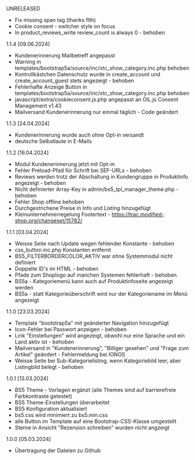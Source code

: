UNRELEASED

- Fix missing span tag (thanks flth)
- Cookie consent - switcher style on focus
- In product_reviews_write review_count is always 0 - behoben



1.1.4 [09.06.2024]

- Kundenerinnerung Mailbetreff angepasst
- Warning in templates/bootstrap5a/source/inc/xtc_show_category.inc.php behoben
- Kontrollkästchen Datenschutz wurde in create_account und create_account_guest stets angezeigt - behoben
- Fehlerhafte Anzeige Button in templates/bootstrap5a/source/inc/xtc_show_category.inc.php behoben
- javascript/extra/cookieconsent.js.php angepasst an OIL.js Consent Management v1.43
- Mailversand Kundenerinnerung nur einmal täglich - Code geändert


1.1.3 [24.04.2024]

- Kundenerinnerung wurde auch ohne Opt-in versandt
- deutsche Selbstlaute in E-Mails

1.1.2 [19.04.2024]

- Modul Kundenerinnerung jetzt mit Opt-in
- Fehler Preload-Pfad für Schrift bei SEF-URLs - behoben
- Reviews werden trotz der Abschaltung in Kundengruppe in Produktinfo angezeigt - behoben
- Nicht definierter Array-Key in admin/bs5_tpl_manager_theme.php - behoben
- Fehler Shop offline behoben
- Durchgestrichene Preise in Info und Listing hinzugefügt
- Kleinunternehmerregelung Footertext - https://trac.modified-shop.org/changeset/15782/

1.1.1 [03.04.2024]

- Weisse Seite nach Update wegen fehlender Konstante - behoben
- css_button.inc.php Konstanten entfernt
- BS5_FILTERBORDERCOLOR_AKTIV war ohne Systemmodul nicht definiert
- Doppelte ID's im HTML - behoben
- Pfade zum Shoplogo auf manchen Systemen fehlerhaft - behoben
- BS5a - Kategoriemenü kann auch auf Produktinfoseite angezeigt werden
- BS5a - statt Kategorieüberschrift wird nur der Kategoriename im Menü angezeigt


1.1.0 [23.03.2024]

- Template "bootstrap5a" mit geänderter Navigation hinzugefügt
- Icon-Fehler bei Passwort anzeigen - behoben
- Link "Einstellungen" wird angezeigt, obwohl nur eine Sprache und ein Land aktiv ist - behoben
- Mailversand in "Kundenerinnerung", "Billiger gesehen" und "Frage zum Artikel" geändert - Fehlermeldung bei IONOS
- Weisse Seite bei Sub-Kategorielisting, wenn Kategoriebild leer, aber Listingbild belegt - behoben


1.0.1 [13.03.2024]

- BS5 Theme - Vorlagen ergänzt (alle Themes sind auf barrierefreie Farbkontraste getestet)
- BS5 Theme-Einstellungen überarbeitet
- BS5 Konfiguration aktualisiert
- bs5.css wird minimiert zu bs5.min.css
- alle Button im Template auf eine Bootstrap-CSS-Klasse umgestellt
- Sterne in Ansicht "Rezension schreiben" wurden nicht angzeigt


1.0.0 [05.03.2024]

- Übertragung der Dateien zu Github
